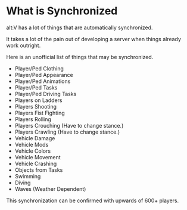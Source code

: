# What is Synchronized

alt:V has a lot of things that are automatically synchronized.

It takes a lot of the pain out of developing a server when things already work outright.

Here is an unofficial list of things that may be synchronized.

-   Player/Ped Clothing
-   Player/Ped Appearance
-   Player/Ped Animations
-   Player/Ped Tasks
-   Player/Ped Driving Tasks
-   Players on Ladders
-   Players Shooting
-   Players Fist Fighting
-   Players Rolling
-   Players Crouching (Have to change stance.)
-   Players Crawling (Have to change stance.)
-   Vehicle Damage
-   Vehicle Mods
-   Vehicle Colors
-   Vehicle Movement
-   Vehicle Crashing
-   Objects from Tasks
-   Swimming
-   Diving
-   Waves (Weather Dependent)

This synchronization can be confirmed with upwards of 600+ players.
